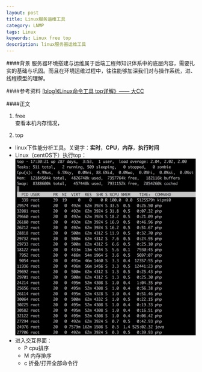 ```yaml
---
layout: post
title: Linux服务运维工具
category: LNMP
tags: Linux
keywords: Linux free top
description: linux服务器运维工具
---
```


####背景
服务器环境搭建与运维属于后端工程师知识体系中的底层内容，需要扎实的基础与巩固。而且在环境运维过程中，往往能够加深我们对与操作系统，进、线程模型的理解。


####参考资料
[[blog]《Linux命令工具 top详解》—— 大CC](http://www.cnblogs.com/me115/p/3842081.html)

####正文

1. free  
	查看本机内存情况，

2. top  

- linux下性能分析工具。关键字：**实时**，**CPU**，**内存**，**执行时间**  
- Linux（centOS下）执行top：  
![top default command window](/public/img/linuxtop/top_default.jpg)
- 进入交互界面：
	- P cpu排序
	- M 内存排序
	- c 折叠/打开全部命令行